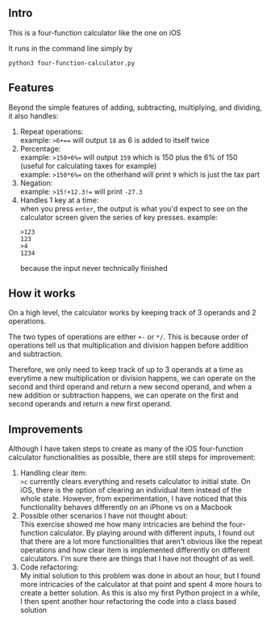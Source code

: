 ## Intro

This is a four-function calculator like the one on iOS

It runs in the command line simply by

`python3 four-function-calculator.py`

## Features

Beyond the simple features of adding, subtracting, multiplying, and dividing, it also handles:

1. Repeat operations:  
   example: `>6+==` will output `18` as 6 is added to itself
   twice
2. Percentage:  
   example: `>150+6%=` will output `159` which is 150 plus the 6% of 150 (useful for calculating taxes for example)  
   example: `>150*6%=` on the otherhand will print `9` which is just the tax part
3. Negation:  
   example: `>15!+12.3!=` will print `-27.3`
4. Handles 1 key at a time:  
   when you press `enter`, the output is what you'd expect to see on the calculator screen given the series of key presses.
   example:
   ```
   >123
   123
   >4
   1234
   ```
   because the input never technically finished

## How it works

On a high level, the calculator works by keeping track of 3 operands and 2 operations.

The two types of operations are either `+-` or `*/`. This is because order of operations tell us that multiplication and division happen before addition and subtraction.

Therefore, we only need to keep track of up to 3 operands at a time as everytime a new multiplication or division happens, we can operate on the second and third operand and return a new second operand, and when a new addition or subtraction happens, we can operate on the first and second operands and return a new first operand.

## Improvements

Although I have taken steps to create as many of the iOS four-function calculator functionalities as possible, there are still steps for improvement:

1. Handling clear item:  
   `>c` currently clears everything and resets calculator to initial state. On iOS, there is the option of clearing an individual item instead of the whole state. However, from experimentation, I have noticed that this functionality behaves differently on an iPhone vs on a Macbook
2. Possible other scenarios I have not thought about:  
   This exercise showed me how many intricacies are behind the four-function calculator. By playing around with different inputs, I found out that there are a lot more functionalities that aren't obvious like the repeat operations and how clear item is implemented differently on different calculators. I'm sure there are things that I have not thought of as well.
3. Code refactoring:  
   My initial solution to this problem was done in about an hour, but I found more intricacies of the calculator at that point and spent 4 more hours to create a better solution. As this is also my first Python project in a while, I then spent another hour refactoring the code into a class based solution
